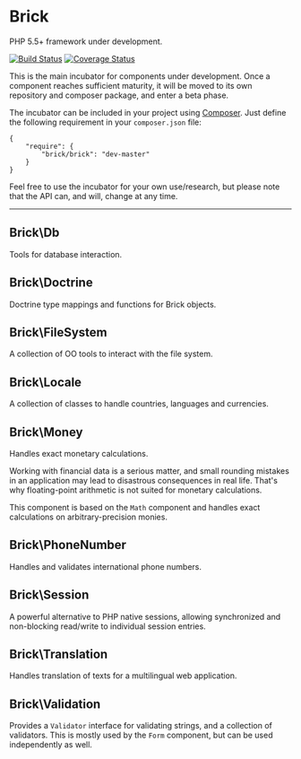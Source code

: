 Brick
=====

PHP 5.5+ framework under development.

[![Build Status](https://travis-ci.org/brick/brick.svg?branch=master)](https://travis-ci.org/brick/brick)
[![Coverage Status](https://coveralls.io/repos/brick/brick/badge.svg?branch=master)](https://coveralls.io/r/brick/brick)

This is the main incubator for components under development.
Once a component reaches sufficient maturity, it will be moved to its own repository and composer package, and enter a beta phase.

The incubator can be included in your project using [Composer](https://getcomposer.org/). Just define the following requirement in your `composer.json` file:

    {
        "require": {
            "brick/brick": "dev-master"
        }
    }

Feel free to use the incubator for your own use/research, but please note that the API can, and will, change at any time.

---

Brick\Db
--------

Tools for database interaction.

Brick\Doctrine
--------------

Doctrine type mappings and functions for Brick objects.

Brick\FileSystem
----------------

A collection of OO tools to interact with the file system.

Brick\Locale
------------

A collection of classes to handle countries, languages and currencies.

Brick\Money
-----------

Handles exact monetary calculations.

Working with financial data is a serious matter, and small rounding mistakes in an application may lead to disastrous
consequences in real life. That's why floating-point arithmetic is not suited for monetary calculations.

This component is based on the `Math` component and handles exact calculations on arbitrary-precision monies.

Brick\PhoneNumber
-----------------

Handles and validates international phone numbers.

Brick\Session
-------------

A powerful alternative to PHP native sessions, allowing synchronized and non-blocking read/write to individual session entries.

Brick\Translation
-----------------

Handles translation of texts for a multilingual web application.

Brick\Validation
----------------

Provides a `Validator` interface for validating strings, and a collection of validators. This is mostly used by the `Form` component, but can be used independently as well.

